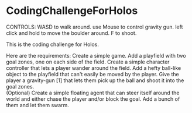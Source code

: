 # CodingChallengeForHolos

CONTROLS: 
WASD to walk around. use Mouse to control gravity gun. left click and hold to move the boulder around. F to shoot. 

This is the coding challenge for Holos. 

Here are the requirements: 
Create a simple game. Add a playfield with two goal zones, one on each side of the field. 
Create a simple character controller that lets a player wander around the field. 
Add a hefty ball-like object to the playfield that can't easily be moved by the player. 
Give the player a gravity-gun [1] that lets them pick up the ball and shoot it into the goal zones.  
(Optional) Create a simple floating agent that can steer itself around the world and either chase the player and/or block the goal. 
  Add a bunch of them and let them swarm.
